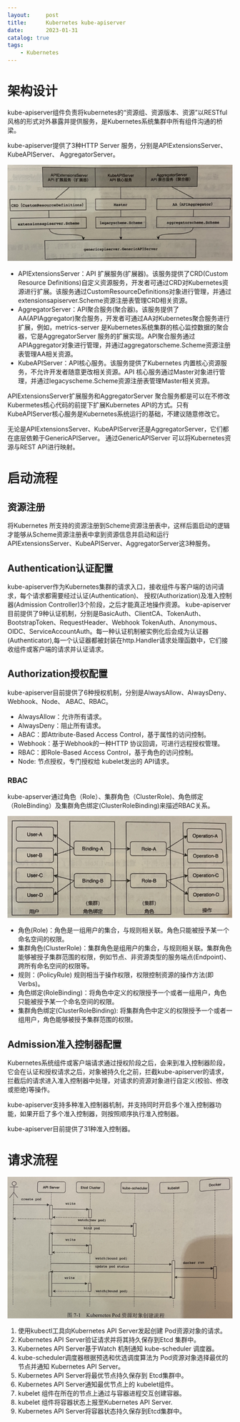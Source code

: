 ```yaml
---
layout:     post
title:      Kubernetes kube-apiserver
date:       2023-01-31
catalog: true
tags:
    - Kubernetes
---
```


# 架构设计
kube-apiserver组件负责将kubernetes的“资源组、资源版本、资源”以RESTful风格的形式对外暴露并提供服务，是Kubernetes系统集群中所有组件沟通的桥梁。

kube-apiserver提供了3种HTTP Server 服务，分别是APIExtensionsServer、KubeAPIServer、 AggregatorServer。

![](/img/in-post/Kubernetes/kube-apiserver-http-server.png)

* APIExtensionsServer：API 扩展服务(扩展器)。该服务提供了CRD(Custom Resource Definitions)自定义资源服务，开发者可通过CRD对Kubernetes资源进行扩展。该服务通过CustomResourceDefinitions对象进行管理，并通过extensionsapiserver.Scheme资源注册表管理CRD相关资源。
* AggregatorServer：API聚合服务(聚合器)。该服务提供了AA(APIAggregator)聚合服务，开发者可通过AA对Kubernetes聚合服务进行扩展，例如，metrics-server 是Kubernetes系统集群的核心监控数据的聚合器，它是AggregatorServer 服务的扩展实现。API聚合服务通过APIAggregator对象进行管理，并通过aggregatorscheme.Scheme资源注册表管理AA相关资源。
* KubeAPIServer：API核心服务。该服务提供了Kubernetes 内置核心资源服务，不允许开发者随意更改相关资源。API 核心服务通过Master对象进行管理，并通过legacyscheme.Scheme资源注册表管理Master相关资源。

APlExtensionsServer扩展服务和AggregatorServer 聚合服务都是可以在不修改Kubermetes核心代码的前提下扩展Kubernetes API的方式。只有KubeAPIServer核心服务是Kubernetes系统运行的基础，不建议随意修改它。

无论是APIExtensionsServer、KubeAPIServer还是AggregatorServer，它们都在底层依赖于GenericAPIServer。 通过GenericAPIServer 可以将Kubernetes资源与REST API进行映射。
# 启动流程
## 资源注册
将Kubernetes 所支持的资源注册到Scheme资源注册表中，这样后面启动的逻辑才能够从Scheme资源注册表中拿到资源信息并启动和运行APIExtensionsServer、KubeAPIServer、AggregatorServer这3种服务。
## Authentication认证配置
kube-apiserver作为Kubernetes集群的请求入口，接收组件与客户端的访问请求，每个请求都需要经过认证(Authentication)、 授权(Authorization)及准入控制器(Admission Controller)3个阶段，之后才能真正地操作资源。
kube-apiserver目前提供了9种认证机制，分别是BasicAuth、ClientCA、TokenAuth、BootstrapToken、RequestHeader、Webhook TokenAuth、Anonymous、OIDC、ServiceAccountAuth。每一种认证机制被实例化后会成为认证器(Authenticator),每一个认证器都被封装在http.Handler请求处理函数中，它们接收组件或客户端的请求并认证请求。
## Authorization授权配置
kube-apiserver目前提供了6种授权机制，分别是AlwaysAllow、AlwaysDeny、Webhook、Node、 ABAC、RBAC。
* AlwaysAllow：允许所有请求。
* AlwaysDeny：阻止所有请求。
* ABAC：即Attribute-Based Access Control，基于属性的访问控制。
* Webhook：基于Webhook的一种HTTP 协议回调，可进行远程授权管理。
* RBAC：即Role-Based Access Control，基于角色的访问控制。
* Node: 节点授权，专门授权给 kubelet发出的 API请求。

### RBAC
kube-apserver通过角色（Role）、集群角色（ClusterRole)、角色绑定（RoleBinding）及集群角色绑定(ClusterRoleBinding)来描述RBAC关系。

![](/img/in-post/Kubernetes/rbac-relationship.png)

* 角色(Role)：角色是一组用户的集合，与规则相关联。角色只能被授予某一个命名空间的权限。
* 集群角色(ClusterRole)：集群角色是组用户的集合，与规则相关联。集群角色能够被授子集群范围的权限，例如节点、非资源类型的服务端点(Endpoint)、跨所有命名空间的权限等。
* 规则：(PolicyRule) 规则相当于操作权限，权限控制资源的操作方法(即Verbs)。
* 角色绑定(RoleBinding)：将角色中定义的权限授予一个或者一组用户，角色只能被授予某一个命名空间的权限。
* 集群角色绑定(ClusterRoleBinding): 将集群角色中定义的权限授予一个或者一组用户，角色能够被授予集群范围的权限。

## Admission准入控制器配置
Kubernetes系统组件或客户端请求通过授权阶段之后，会来到准入控制器阶段，它会在认证和授权请求之后，对象被持久化之前，拦截kube-apiserver的请求，拦截后的请求进入准入控制器中处理，对请求的资源对象进行自定义(校验、修改或拒绝)等操作。

kube-apiserver支持多种准入控制器机制，并支持同时开启多个准入控制器功能，如果开启了多个准入控制器，则按照顺序执行准入控制器。

kube-apiserver目前提供了31种准入控制器。

# 请求流程

![](/img/in-post/Kubernetes/kube-apiserver-request-process.png)

1. 使用kubectl工具向Kubernetes API Server发起创建 Pod资源对象的请求。
2. Kubernetes API Server验证请求并将其持久保存到Etcd 集群中。 
3. Kubernetes API Server基于Watch 机制通知 kube-scheduler 调度器。 
4. kube-scheduler调度器根据预选和优选调度算法为 Pod资源对象选择最优的节点并通知 Kubernetes API Server。 
5. Kubernetes API Server将最优节点持久保存到 Etcd集群中。 
6. Kubernetes API Server通知最优节点上的 kubelet组件。 
7. kubelet 组件在所在的节点上通过与容器进程交互创建容器。 
8. kubelet 组件将容器状态上报至Kubernetes API Server. 
9. Kubernetes API Server将容器状态持久保存到Etcd集群中。